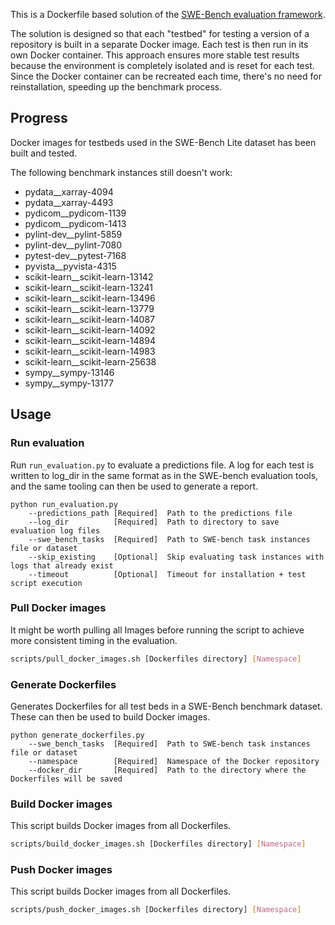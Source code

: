 This is a Dockerfile based solution of the [SWE-Bench evaluation framework](https://github.com/princeton-nlp/SWE-bench/tree/main/swebench/harness).

The solution is designed so that each "testbed" for testing a version of a repository is built in a separate Docker
image. Each test is then run in its own Docker container. This approach ensures more stable test results because the
environment is completely isolated and is reset for each test. Since the Docker container can be recreated each time,
there's no need for reinstallation, speeding up the benchmark process.

## Progress
Docker images for testbeds used in the SWE-Bench Lite dataset has been built and tested.

The following benchmark instances still doesn't work:
* pydata__xarray-4094
* pydata__xarray-4493
* pydicom__pydicom-1139
* pydicom__pydicom-1413
* pylint-dev__pylint-5859
* pylint-dev__pylint-7080
* pytest-dev__pytest-7168
* pyvista__pyvista-4315
* scikit-learn__scikit-learn-13142
* scikit-learn__scikit-learn-13241
* scikit-learn__scikit-learn-13496
* scikit-learn__scikit-learn-13779
* scikit-learn__scikit-learn-14087
* scikit-learn__scikit-learn-14092
* scikit-learn__scikit-learn-14894
* scikit-learn__scikit-learn-14983
* scikit-learn__scikit-learn-25638
* sympy__sympy-13146
* sympy__sympy-13177

## Usage

### Run evaluation
Run `run_evaluation.py` to evaluate a predictions file. A log for each test is written to log_dir in the same format
as in the SWE-bench evaluation tools, and the same tooling can then be used to generate a report. 

```
python run_evaluation.py 
    --predictions_path [Required]  Path to the predictions file 
    --log_dir          [Required]  Path to directory to save evaluation log files 
    --swe_bench_tasks  [Required]  Path to SWE-bench task instances file or dataset 
    --skip_existing    [Optional]  Skip evaluating task instances with logs that already exist
    --timeout          [Optional]  Timeout for installation + test script execution
```

### Pull Docker images
It might be worth pulling all Images before running the script to achieve more consistent timing in the evaluation. 

```bash
scripts/pull_docker_images.sh [Dockerfiles directory] [Namespace]
```

### Generate Dockerfiles
Generates Dockerfiles for all test beds in a SWE-Bench benchmark dataset. These can then be used to build Docker images.

```
python generate_dockerfiles.py 
    --swe_bench_tasks  [Required]  Path to SWE-bench task instances file or dataset 
    --namespace        [Required]  Namespace of the Docker repository 
    --docker_dir       [Required]  Path to the directory where the Dockerfiles will be saved
```

### Build Docker images
This script builds Docker images from all Dockerfiles.

```bash
scripts/build_docker_images.sh [Dockerfiles directory] [Namespace]
```

### Push Docker images
This script builds Docker images from all Dockerfiles.

```bash
scripts/push_docker_images.sh [Dockerfiles directory] [Namespace]
```
